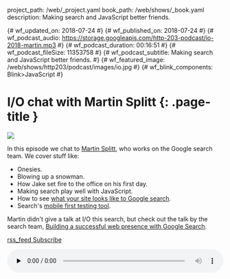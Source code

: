project_path: /web/_project.yaml
book_path: /web/shows/_book.yaml
description: Making search and JavaScript better friends.

{# wf_updated_on: 2018-07-24 #}
{# wf_published_on: 2018-07-24 #}
{# wf_podcast_audio: https://storage.googleapis.com/http-203-podcast/io-2018-martin.mp3 #}
{# wf_podcast_duration: 00:16:51 #}
{# wf_podcast_fileSize: 11353758 #}
{# wf_podcast_subtitle: Making search and JavaScript better friends. #}
{# wf_featured_image: /web/shows/http203/podcast/images/io.jpg #}
{# wf_blink_components: Blink>JavaScript #}

# I/O chat with Martin Splitt {: .page-title }

<img src="/web/shows/http203/podcast/images/io.jpg" class="attempt-right">

In this episode we chat to [Martin Splitt](https://twitter.com/g33konaut), who works on the Google
search team. We cover stuff like:

* Onesies.
* Blowing up a snowman.
* How Jake set fire to the office on his first day.
* Making search play well with JavaScript.
* How to see [what your site looks like to Google
  search](https://www.google.com/webmasters/tools/googlebot-fetch).
* Search's [mobile first testing tool](https://search.google.com/test/mobile-friendly).

Martin didn't give a talk at I/O this search, but check out the talk by the search team, [Building a
successful web presence with Google Search](https://www.youtube.com/watch?v=NO-sdBzb1Hc).

<a href="http://feeds.feedburner.com/Http203Podcast">
  <span class="material-icons">rss_feed</span>
  Subscribe
</a>

<audio style="width: 100%" src="https://storage.googleapis.com/http-203-podcast/io-2018-martin.mp3"
controls preload="none"></audio>
